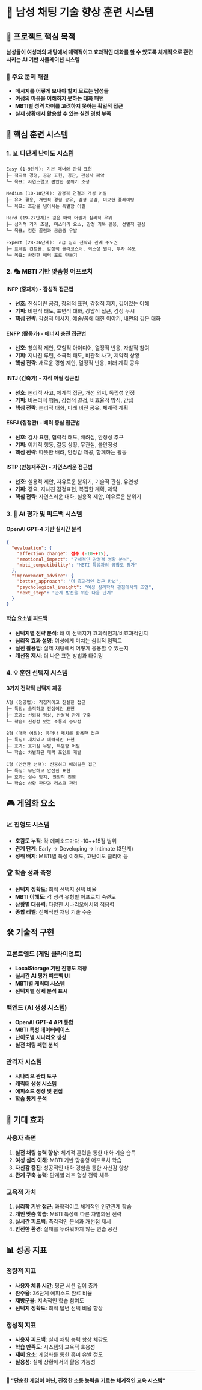 # 💬 남성 채팅 기술 향상 훈련 시스템

## 🎯 프로젝트 핵심 목적

**남성들이 여성과의 채팅에서 매력적이고 효과적인 대화를 할 수 있도록 체계적으로 훈련시키는 AI 기반 시뮬레이션 시스템**

### 📱 주요 문제 해결
- **메시지를 어떻게 보내야 할지 모르는 남성들**
- **여성의 마음을 이해하지 못하는 대화 패턴**  
- **MBTI별 성격 차이를 고려하지 못하는 획일적 접근**
- **실제 상황에서 활용할 수 있는 실전 경험 부족**

## 🚀 핵심 훈련 시스템

### 1. 📊 다단계 난이도 시스템
```
Easy (1-9단계): 기본 매너와 관심 표현
├─ 적극적 경청, 공감 표현, 칭찬, 관심사 파악
└─ 목표: 자연스럽고 편안한 분위기 조성

Medium (10-18단계): 감정적 연결과 개성 어필  
├─ 유머 활용, 개인적 경험 공유, 감정 공감, 미묘한 플레이팅
└─ 목표: 호감을 넘어서는 특별함 어필

Hard (19-27단계): 깊은 매력 어필과 심리적 우위
├─ 심리적 거리 조절, 미스터리 요소, 감정 기복 활용, 선별적 관심
└─ 목표: 강한 끌림과 궁금증 유발

Expert (28-36단계): 고급 심리 전략과 관계 주도권
├─ 프레임 컨트롤, 감정적 롤러코스터, 희소성 원리, 투자 유도
└─ 목표: 완전한 매력 포로 만들기
```

### 2. 🎭 MBTI 기반 맞춤형 어프로치

#### INFP (중재자) - 감성적 접근법
- **선호**: 진심어린 공감, 창의적 표현, 감정적 지지, 깊이있는 이해
- **기피**: 비판적 태도, 표면적 대화, 강압적 접근, 감정 무시
- **핵심 전략**: 감성적 메시지, 예술/꿈에 대한 이야기, 내면의 깊은 대화

#### ENFP (활동가) - 에너지 충전 접근법
- **선호**: 창의적 제안, 모험적 아이디어, 열정적 반응, 자발적 참여
- **기피**: 지나친 루틴, 소극적 태도, 비관적 사고, 제약적 상황  
- **핵심 전략**: 새로운 경험 제안, 열정적 반응, 미래 계획 공유

#### INTJ (건축가) - 지적 어필 접근법
- **선호**: 논리적 사고, 체계적 접근, 개선 의지, 독립성 인정
- **기피**: 비논리적 행동, 감정적 결정, 비효율적 방식, 간섭
- **핵심 전략**: 논리적 대화, 미래 비전 공유, 체계적 계획

#### ESFJ (집정관) - 배려 중심 접근법  
- **선호**: 감사 표현, 협력적 태도, 배려심, 안정성 추구
- **기피**: 이기적 행동, 갈등 상황, 무관심, 불안정성
- **핵심 전략**: 따뜻한 배려, 안정감 제공, 함께하는 활동

#### ISTP (만능재주꾼) - 자연스러운 접근법
- **선호**: 실용적 제안, 자유로운 분위기, 기술적 관심, 유연성
- **기피**: 강요, 지나친 감정표현, 복잡한 계획, 제약
- **핵심 전략**: 자연스러운 대화, 실용적 제안, 여유로운 분위기

### 3. 🧠 AI 평가 및 피드백 시스템

#### OpenAI GPT-4 기반 실시간 분석
```json
{
  "evaluation": {
    "affection_change": 점수 (-10~+15),
    "emotional_impact": "구체적인 감정적 영향 분석",
    "mbti_compatibility": "MBTI 특성과의 궁합도 평가"
  },
  "improvement_advice": {
    "better_approach": "더 효과적인 접근 방법",
    "psychological_insight": "여성 심리학적 관점에서의 조언",
    "next_step": "관계 발전을 위한 다음 단계"
  }
}
```

#### 학습 요소별 피드백
- **선택지별 전략 분석**: 왜 이 선택지가 효과적인지/비효과적인지 
- **심리적 효과 설명**: 여성에게 미치는 심리적 임팩트
- **실전 활용법**: 실제 채팅에서 어떻게 응용할 수 있는지
- **개선점 제시**: 더 나은 표현 방법과 타이밍

### 4. 💡 훈련 선택지 시스템

#### 3가지 전략적 선택지 제공
```
A형 (정공법): 직접적이고 진실한 접근
├─ 특징: 솔직하고 진심어린 표현  
├─ 효과: 신뢰감 형성, 안정적 관계 구축
└─ 학습: 진정성 있는 소통의 중요성

B형 (매력 어필): 유머나 재치를 활용한 접근
├─ 특징: 재치있고 매력적인 표현
├─ 효과: 호기심 유발, 특별함 어필  
└─ 학습: 차별화된 매력 포인트 개발

C형 (안전한 선택): 신중하고 배려깊은 접근
├─ 특징: 무난하고 안전한 표현
├─ 효과: 실수 방지, 안정적 진행
└─ 학습: 상황 판단과 리스크 관리
```

## 🎮 게임화 요소

### 📈 진행도 시스템
- **호감도 누적**: 각 에피소드마다 -10~+15점 범위 
- **관계 단계**: Early → Developing → Intimate (3단계)
- **성취 배지**: MBTI별 특성 이해도, 고난이도 클리어 등

### 🏆 학습 성과 측정
- **선택지 정확도**: 최적 선택지 선택 비율
- **MBTI 이해도**: 각 성격 유형별 어프로치 숙련도
- **상황별 대응력**: 다양한 시나리오에서의 적응력
- **종합 레벨**: 전체적인 채팅 기술 수준

## 🛠️ 기술적 구현

### 프론트엔드 (게임 클라이언트)
- **LocalStorage 기반 진행도 저장**
- **실시간 AI 평가 피드백 UI**
- **MBTI별 캐릭터 시스템**
- **선택지별 상세 분석 표시**

### 백엔드 (AI 생성 시스템)  
- **OpenAI GPT-4 API 통합**
- **MBTI 특성 데이터베이스**
- **난이도별 시나리오 생성**
- **실전 채팅 패턴 분석**

### 관리자 시스템
- **시나리오 관리 도구**
- **캐릭터 생성 시스템** 
- **에피소드 생성 및 편집**
- **학습 통계 분석**

## 🎯 기대 효과

### 사용자 측면
1. **실전 채팅 능력 향상**: 체계적 훈련을 통한 대화 기술 습득
2. **여성 심리 이해**: MBTI 기반 맞춤형 어프로치 학습  
3. **자신감 증진**: 성공적인 대화 경험을 통한 자신감 향상
4. **관계 구축 능력**: 단계별 레포 형성 전략 체득

### 교육적 가치
1. **심리학 기반 접근**: 과학적이고 체계적인 인간관계 학습
2. **개인 맞춤 학습**: MBTI 특성에 따른 차별화된 전략 
3. **실시간 피드백**: 즉각적인 분석과 개선점 제시
4. **안전한 환경**: 실패를 두려워하지 않는 연습 공간

## 📊 성공 지표

### 정량적 지표
- **사용자 체류 시간**: 평균 세션 길이 증가
- **완주율**: 36단계 에피소드 완료 비율
- **재방문율**: 지속적인 학습 참여도
- **선택지 정확도**: 최적 답변 선택 비율 향상

### 정성적 지표  
- **사용자 피드백**: 실제 채팅 능력 향상 체감도
- **학습 만족도**: 시스템의 교육적 효용성
- **재미 요소**: 게임화를 통한 흥미 유발 정도
- **실용성**: 실제 상황에서의 활용 가능성

---

**💬 "단순한 게임이 아닌, 진정한 소통 능력을 기르는 체계적인 교육 시스템"**